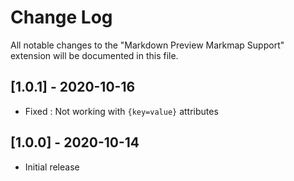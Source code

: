 # Change Log

All notable changes to the "Markdown Preview Markmap Support" extension will be documented in this file.

## [1.0.1] - 2020-10-16

- Fixed : Not working with `{key=value}` attributes

## [1.0.0] - 2020-10-14

- Initial release
